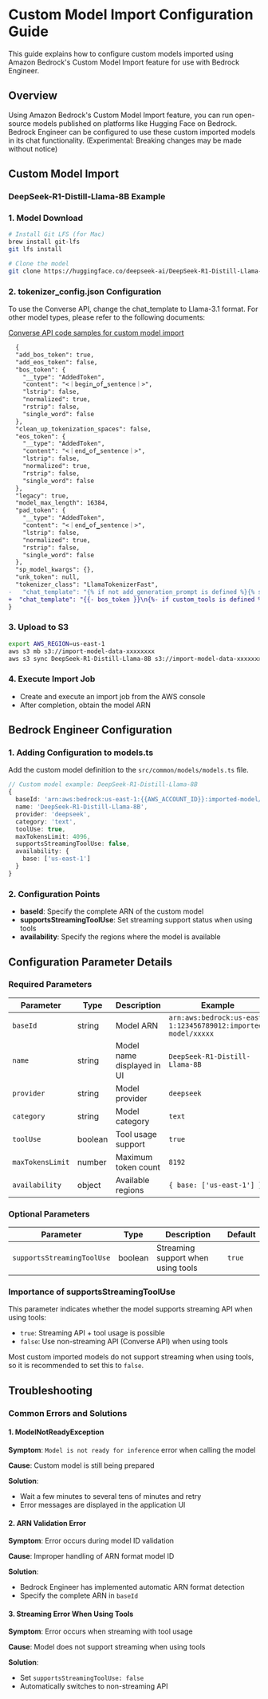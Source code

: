 # Custom Model Import Configuration Guide

This guide explains how to configure custom models imported using Amazon Bedrock's Custom Model Import feature for use with Bedrock Engineer.

## Overview

Using Amazon Bedrock's Custom Model Import feature, you can run open-source models published on platforms like Hugging Face on Bedrock. Bedrock Engineer can be configured to use these custom imported models in its chat functionality. (Experimental: Breaking changes may be made without notice)

## Custom Model Import

### DeepSeek-R1-Distill-Llama-8B Example

### 1. **Model Download**

```bash
# Install Git LFS (for Mac)
brew install git-lfs
git lfs install

# Clone the model
git clone https://huggingface.co/deepseek-ai/DeepSeek-R1-Distill-Llama-8B
```

### 2. **tokenizer_config.json Configuration**

To use the Converse API, change the chat_template to Llama-3.1 format.
For other model types, please refer to the following documents:

[Converse API code samples for custom model import
](https://docs.aws.amazon.com/bedrock/latest/userguide/custom-model-import-code-samples-converse.html)

````diff
  {
  "add_bos_token": true,
  "add_eos_token": false,
  "bos_token": {
    "__type": "AddedToken",
    "content": "<｜begin▁of▁sentence｜>",
    "lstrip": false,
    "normalized": true,
    "rstrip": false,
    "single_word": false
  },
  "clean_up_tokenization_spaces": false,
  "eos_token": {
    "__type": "AddedToken",
    "content": "<｜end▁of▁sentence｜>",
    "lstrip": false,
    "normalized": true,
    "rstrip": false,
    "single_word": false
  },
  "legacy": true,
  "model_max_length": 16384,
  "pad_token": {
    "__type": "AddedToken",
    "content": "<｜end▁of▁sentence｜>",
    "lstrip": false,
    "normalized": true,
    "rstrip": false,
    "single_word": false
  },
  "sp_model_kwargs": {},
  "unk_token": null,
  "tokenizer_class": "LlamaTokenizerFast",
-   "chat_template": "{% if not add_generation_prompt is defined %}{% set add_generation_prompt = false %}{% endif %}{% set ns = namespace(is_first=false, is_tool=false, is_output_first=true, system_prompt='') %}{%- for message in messages %}{%- if message['role'] == 'system' %}{% set ns.system_prompt = message['content'] %}{%- endif %}{%- endfor %}{{bos_token}}{{ns.system_prompt}}{%- for message in messages %}{%- if message['role'] == 'user' %}{%- set ns.is_tool = false -%}{{'<｜User｜>' + message['content']}}{%- endif %}{%- if message['role'] == 'assistant' and message['content'] is none %}{%- set ns.is_tool = false -%}{%- for tool in message['tool_calls']%}{%- if not ns.is_first %}{{'<｜Assistant｜><｜tool▁calls▁begin｜><｜tool▁call▁begin｜>' + tool['type'] + '<｜tool▁sep｜>' + tool['function']['name'] + '\\n' + '```json' + '\\n' + tool['function']['arguments'] + '\\n' + '```' + '<｜tool▁call▁end｜>'}}{%- set ns.is_first = true -%}{%- else %}{{'\\n' + '<｜tool▁call▁begin｜>' + tool['type'] + '<｜tool▁sep｜>' + tool['function']['name'] + '\\n' + '```json' + '\\n' + tool['function']['arguments'] + '\\n' + '```' + '<｜tool▁call▁end｜>'}}{{'<｜tool▁calls▁end｜><｜end▁of▁sentence｜>'}}{%- endif %}{%- endfor %}{%- endif %}{%- if message['role'] == 'assistant' and message['content'] is not none %}{%- if ns.is_tool %}{{'<｜tool▁outputs▁end｜>' + message['content'] + '<｜end▁of▁sentence｜>'}}{%- set ns.is_tool = false -%}{%- else %}{% set content = message['content'] %}{% if '</think>' in content %}{% set content = content.split('</think>')[-1] %}{% endif %}{{'<｜Assistant｜>' + content + '<｜end▁of▁sentence｜>'}}{%- endif %}{%- endif %}{%- if message['role'] == 'tool' %}{%- set ns.is_tool = true -%}{%- if ns.is_output_first %}{{'<｜tool▁outputs▁begin｜><｜tool▁output▁begin｜>' + message['content'] + '<｜tool▁output▁end｜>'}}{%- set ns.is_output_first = false %}{%- else %}{{'\\n<｜tool▁output▁begin｜>' + message['content'] + '<｜tool▁output▁end｜>'}}{%- endif %}{%- endif %}{%- endfor -%}{% if ns.is_tool %}{{'<｜tool▁outputs▁end｜>'}}{% endif %}{% if add_generation_prompt and not ns.is_tool %}{{'<｜Assistant｜><think>\\n'}}{% endif %}",
+  "chat_template": "{{- bos_token }}\n{%- if custom_tools is defined %}\n    {%- set tools = custom_tools %}\n{%- endif %}\n{%- if not tools_in_user_message is defined %}\n    {%- set tools_in_user_message = true %}\n{%- endif %}\n{%- if not date_string is defined %}\n    {%- set date_string = \"26 Jul 2024\" %}\n{%- endif %}\n{%- if not tools is defined %}\n    {%- set tools = none %}\n{%- endif %}\n\n{#- This block extracts the system message, so we can slot it into the right place. #}\n{%- if messages[0]['role'] == 'system' %}\n    {%- set system_message = messages[0]['content']|trim %}\n    {%- set messages = messages[1:] %}\n{%- else %}\n    {%- set system_message = \"\" %}\n{%- endif %}\n\n{#- System message + builtin tools #}\n{{- \"<|start_header_id|>system<|end_header_id|>\\n\\n\" }}\n{%- if builtin_tools is defined or tools is not none %}\n    {{- \"Environment: ipython\\n\" }}\n{%- endif %}\n{%- if builtin_tools is defined %}\n    {{- \"Tools: \" + builtin_tools | reject('equalto', 'code_interpreter') | join(\", \") + \"\\n\\n\"}}\n{%- endif %}\n{{- \"Cutting Knowledge Date: December 2023\\n\" }}\n{{- \"Today Date: \" + date_string + \"\\n\\n\" }}\n{%- if tools is not none and not tools_in_user_message %}\n    {{- \"You have access to the following functions. To call a function, please respond with JSON for a function call.\" }}\n    {{- 'Respond in the format {\"name\": function name, \"parameters\": dictionary of argument name and its value}.' }}\n    {{- \"Do not use variables.\\n\\n\" }}\n    {%- for t in tools %}\n        {{- t | tojson(indent=4) }}\n        {{- \"\\n\\n\" }}\n    {%- endfor %}\n{%- endif %}\n{{- system_message }}\n{{- \"<|eot_id|>\" }}\n\n{#- Custom tools are passed in a user message with some extra guidance #}\n{%- if tools_in_user_message and not tools is none %}\n    {#- Extract the first user message so we can plug it in here #}\n    {%- if messages | length != 0 %}\n        {%- set first_user_message = messages[0]['content']|trim %}\n        {%- set messages = messages[1:] %}\n    {%- else %}\n        {{- raise_exception(\"Cannot put tools in the first user message when there's no first user message!\") }}\n{%- endif %}\n    {{- '<|start_header_id|>user<|end_header_id|>\\n\\n' -}}\n    {{- \"Given the following functions, please respond with a JSON for a function call \" }}\n    {{- \"with its proper arguments that best answers the given prompt.\\n\\n\" }}\n    {{- 'Respond in the format {\"name\": function name, \"parameters\": dictionary of argument name and its value}.' }}\n    {{- \"Do not use variables.\\n\\n\" }}\n    {%- for t in tools %}\n        {{- t | tojson(indent=4) }}\n        {{- \"\\n\\n\" }}\n    {%- endfor %}\n    {{- first_user_message + \"<|eot_id|>\"}}\n{%- endif %}\n\n{%- for message in messages %}\n    {%- if not (message.role == 'ipython' or message.role == 'tool' or 'tool_calls' in message) %}\n        {{- '<|start_header_id|>' + message['role'] + '<|end_header_id|>\\n\\n'+ message['content'] | trim + '<|eot_id|>' }}\n    {%- elif 'tool_calls' in message %}\n        {%- if not message.tool_calls|length == 1 %}\n            {{- raise_exception(\"This model only supports single tool-calls at once!\") }}\n        {%- endif %}\n        {%- set tool_call = message.tool_calls[0].function %}\n        {%- if builtin_tools is defined and tool_call.name in builtin_tools %}\n            {{- '<|start_header_id|>assistant<|end_header_id|>\\n\\n' -}}\n            {{- \"<|python_tag|>\" + tool_call.name + \".call(\" }}\n            {%- for arg_name, arg_val in tool_call.arguments | items %}\n                {{- arg_name + '=\"' + arg_val + '\"' }}\n                {%- if not loop.last %}\n                    {{- \", \" }}\n                {%- endif %}\n                {%- endfor %}\n            {{- \")\" }}\n        {%- else  %}\n            {{- '<|start_header_id|>assistant<|end_header_id|>\\n\\n' -}}\n            {{- '{\"name\": \"' + tool_call.name + '\", ' }}\n            {{- '\"parameters\": ' }}\n            {{- tool_call.arguments | tojson }}\n            {{- \"}\" }}\n        {%- endif %}\n        {%- if builtin_tools is defined %}\n            {#- This means we're in ipython mode #}\n            {{- \"<|eom_id|>\" }}\n        {%- else %}\n            {{- \"<|eot_id|>\" }}\n        {%- endif %}\n    {%- elif message.role == \"tool\" or message.role == \"ipython\" %}\n        {{- \"<|start_header_id|>ipython<|end_header_id|>\\n\\n\" }}\n        {%- if message.content is mapping or message.content is iterable %}\n            {{- message.content | tojson }}\n        {%- else %}\n            {{- message.content }}\n        {%- endif %}\n        {{- \"<|eot_id|>\" }}\n    {%- endif %}\n{%- endfor %}\n{%- if add_generation_prompt %}\n    {{- '<|start_header_id|>assistant<|end_header_id|>\\n\\n' }}\n{%- endif %}\n"
}
````

### 3. **Upload to S3**

```bash
export AWS_REGION=us-east-1
aws s3 mb s3://import-model-data-xxxxxxxx
aws s3 sync DeepSeek-R1-Distill-Llama-8B s3://import-model-data-xxxxxxxx/DeepSeek-R1-Distill-Llama-8B/
```

### 4. **Execute Import Job**

- Create and execute an import job from the AWS console
- After completion, obtain the model ARN

## Bedrock Engineer Configuration

### 1. Adding Configuration to models.ts

Add the custom model definition to the `src/common/models/models.ts` file.

```typescript
// Custom model example: DeepSeek-R1-Distill-Llama-8B
{
  baseId: 'arn:aws:bedrock:us-east-1:{{AWS_ACCOUNT_ID}}:imported-model/xxxxx',
  name: 'DeepSeek-R1-Distill-Llama-8B',
  provider: 'deepseek',
  category: 'text',
  toolUse: true,
  maxTokensLimit: 4096,
  supportsStreamingToolUse: false,
  availability: {
    base: ['us-east-1']
  }
}
```

### 2. Configuration Points

- **baseId**: Specify the complete ARN of the custom model
- **supportsStreamingToolUse**: Set streaming support status when using tools
- **availability**: Specify the regions where the model is available

## Configuration Parameter Details

### Required Parameters

| Parameter        | Type    | Description                | Example                                                       |
| ---------------- | ------- | -------------------------- | ------------------------------------------------------------- |
| `baseId`         | string  | Model ARN                  | `arn:aws:bedrock:us-east-1:123456789012:imported-model/xxxxx` |
| `name`           | string  | Model name displayed in UI | `DeepSeek-R1-Distill-Llama-8B`                                |
| `provider`       | string  | Model provider             | `deepseek`                                                    |
| `category`       | string  | Model category             | `text`                                                        |
| `toolUse`        | boolean | Tool usage support         | `true`                                                        |
| `maxTokensLimit` | number  | Maximum token count        | `8192`                                                        |
| `availability`   | object  | Available regions          | `{ base: ['us-east-1'] }`                                     |

### Optional Parameters

| Parameter                  | Type    | Description                        | Default |
| -------------------------- | ------- | ---------------------------------- | ------- |
| `supportsStreamingToolUse` | boolean | Streaming support when using tools | `true`  |

### Importance of supportsStreamingToolUse

This parameter indicates whether the model supports streaming API when using tools:

- `true`: Streaming API + tool usage is possible
- `false`: Use non-streaming API (Converse API) when using tools

Most custom imported models do not support streaming when using tools, so it is recommended to set this to `false`.

## Troubleshooting

### Common Errors and Solutions

#### 1. ModelNotReadyException

**Symptom**: `Model is not ready for inference` error when calling the model

**Cause**: Custom model is still being prepared

**Solution**:

- Wait a few minutes to several tens of minutes and retry
- Error messages are displayed in the application UI

#### 2. ARN Validation Error

**Symptom**: Error occurs during model ID validation

**Cause**: Improper handling of ARN format model ID

**Solution**:

- Bedrock Engineer has implemented automatic ARN format detection
- Specify the complete ARN in `baseId`

#### 3. Streaming Error When Using Tools

**Symptom**: Error occurs when streaming with tool usage

**Cause**: Model does not support streaming when using tools

**Solution**:

- Set `supportsStreamingToolUse: false`
- Automatically switches to non-streaming API
